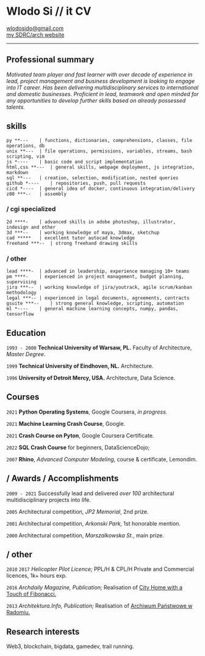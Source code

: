<!-- #                             
          |                   
,   .,---.|--- ,---.,---.,---.
|   ||---'|    `---.|   ||   |
`---|`---'`---'`---'`---'`   '
`---'                          
-->

# Wlodo Si // it CV

<div id="webaddress">
<a href="mailto:wlodosido@gmail.com">wlodosido@gmail.com</a><br>
<a href="http://sidorczuk.com">my SDRC/arch website</a>
</div>

---
## Professional summary

*Motivated team player and fast learner with over decade of experience in lead, project management and business development is looking to engage into IT career. Has been delivering multidisciplinary services to international and domestic businesses. Proficient in lead, teamwork and open minded for any opportunities to develop further skills based on already possessed talents.*

## skills
	py **---	| functions, dictionaries, comprehensions, classes, file operations, db
	unix **---	| file operations, permissions, variables, streams, bash scripting, vim
	js *----	| basic code and script implementation
	html,css **---	| general skills, webpage deployment, js integration, markdown
	sql **---	| creation, selection, modification, nested queries
	github *----	| repositories, push, pull requests
	cicd *----	| general idea of docker, continuous integration/delivery
	z80 ***--	| assembly
### / cgi specialized
	2d ****-	| advanced skills in adobe photoshop, illustrator, indesign and other
	3d ***--	| working knowledge of maya, 3dmax, sketchup
	cad *****	| excellent tutor autocad knowledge
	freehand ***--	| strong freehand drawing skills
### / other 
	lead ****-	| advanced in leadership, experience managing 10+ teams
	pm ****-	| experienced in project management, budget planning, supervising
	jira ***--	| working knowledge of jira/youtrack, agile scrum/kanban methodology
	legal ***--	| experienced in legal documents, agreements, contracts
	gsuite ***--	| strong general knowledge, scripting, automation
	ml *----	| general machine learning concepts, numpy, pandas, tensorflow


## Education
`1993 - 2000`
**Technical University of Warsaw, PL.** Faculty of Architecture, *Master Degree*.

`1999`
**Technical University of Eindhoven, NL.** Architecture.

`1996`
**University of Detroit Mercy, USA.** Architecture, Data Science.

## Courses
`2021`
**Python Operating Systems**, Google Coursera, _in progress._

`2021`
**Machine Learning Crash Course**, Google.

`2021`
**Crash Course on Pyton**, Google Coursera Certificate.

`2022`
**SQL Crash Course** for beginners, DataScienceDojo;

`2007`
**Rhino**, *Advanced Computer Modeling*, course & certificate, Lemondim.

## / Awards / Accomplishments
`2009 - 2021`
Successfully lead and delivered *over 100* architectural multidisciplinary projects into life.

`2005`
Architectural competition, *JP2 Memorial*, 2nd prize.

`2001`
Architectural competition, *Arkonski Park*, 1st honorable mention.

`2000`
Architectural competition, *Marszalkowska St.*, main prize.

## / other
`2010` `2017`
*Helicopter Pilot Licence;* PPL/H & CPL/H Private and Commercial licences, 1k+ hours exp.

`2016`
*Archdaily Magazine, Publication;* Realisation of [City Home with a Touch of Fibonacci.](https://www.archdaily.com/793466/home-town-with-a-touch-of-fibonacci-wlodek-sidorczuk?)

`2013`
*Architektura.Info, Publication;* Realisation of [Archiwum Państwowe w Radomiu.](https://architektura.info/architektura/polska_i_swiat/archiwum_panstwowe_w_radomiu)

## Research interests
Web3, blockchain, bigdata, gamedev, trail running.

<!-- ### Footer
updated: Dec 2021 -->
